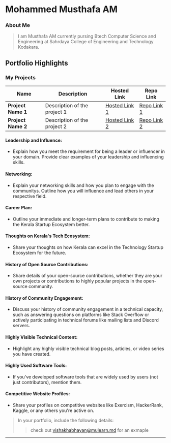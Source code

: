 # Mohammed Musthafa AM

### About Me

> I am Musthafa AM currently pursing Btech Computer Science and Engineering at Sahrdaya College of Engineering and Technology Kodakara.


## Portfolio Highlights

### My Projects

| Name                | Description                                                               | Hosted Link                              | Repo Link                                                      |
|---------------------|---------------------------------------------------------------------------|------------------------------------------|----------------------------------------------------------------|
| **Project Name 1**  | Description of the project 1                                              | [Hosted Link 1](https://example.com)    | [Repo Link 1](https://github.com/username/project1)             |
| **Project Name 2**  | Description of the project 2                                              | [Hosted Link 2](https://example.com)    | [Repo Link 2](https://github.com/username/project2)             |

#### Leadership and Influence:

- Explain how you meet the requirement for being a leader or influencer in your domain. Provide clear examples of your leadership and influencing skills.

#### Networking:

- Explain your networking skills and how you plan to engage with the communitys. Outline how you will influence and lead others in your respective field.

#### Career Plan:

- Outline your immediate and longer-term plans to contribute to making the Kerala Startup Ecosystem better.

#### Thoughts on Kerala's Tech Ecosystem:

- Share your thoughts on how Kerala can excel in the Technology Startup Ecosystem for the future.

#### History of Open Source Contributions:

- Share details of your open-source contributions, whether they are your own projects or contributions to highly popular projects in the open-source community.

#### History of Community Engagement:

-  Discuss your history of community engagement in a technical capacity, such as answering questions on platforms like Stack Overflow or actively participating in technical forums like mailing lists and Discord servers.

#### Highly Visible Technical Content:

- Highlight any highly visible technical blog posts, articles, or video series you have created.

#### Highly Used Software Tools:

- If you've developed software tools that are widely used by users (not just contributors), mention them.

#### Competitive Website Profiles:

- Share your profiles on competitive websites like Exercism, HackerRank, Kaggle, or any others you're active on.



> In your portfolio, include the following details:
>> check out [vishakhabhayan@mulearn.md](./profiles/vishakhabhayan@mulearn.md) for an exmaple

---
